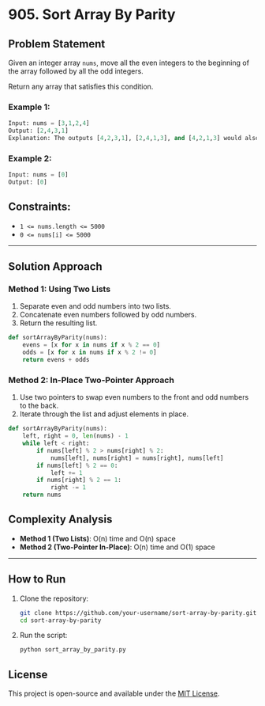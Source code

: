# 905. Sort Array By Parity

## Problem Statement
Given an integer array `nums`, move all the even integers to the beginning of the array followed by all the odd integers.

Return any array that satisfies this condition.

### Example 1:
```python
Input: nums = [3,1,2,4]
Output: [2,4,3,1]
Explanation: The outputs [4,2,3,1], [2,4,1,3], and [4,2,1,3] would also be accepted.
```

### Example 2:
```python
Input: nums = [0]
Output: [0]
```

## Constraints:
- `1 <= nums.length <= 5000`
- `0 <= nums[i] <= 5000`

---

## Solution Approach
### Method 1: Using Two Lists
1. Separate even and odd numbers into two lists.
2. Concatenate even numbers followed by odd numbers.
3. Return the resulting list.

```python
def sortArrayByParity(nums):
    evens = [x for x in nums if x % 2 == 0]
    odds = [x for x in nums if x % 2 != 0]
    return evens + odds
```

### Method 2: In-Place Two-Pointer Approach
1. Use two pointers to swap even numbers to the front and odd numbers to the back.
2. Iterate through the list and adjust elements in place.

```python
def sortArrayByParity(nums):
    left, right = 0, len(nums) - 1
    while left < right:
        if nums[left] % 2 > nums[right] % 2:
            nums[left], nums[right] = nums[right], nums[left]
        if nums[left] % 2 == 0:
            left += 1
        if nums[right] % 2 == 1:
            right -= 1
    return nums
```

## Complexity Analysis
- **Method 1 (Two Lists)**: O(n) time and O(n) space
- **Method 2 (Two-Pointer In-Place)**: O(n) time and O(1) space

---

## How to Run
1. Clone the repository:
   ```sh
   git clone https://github.com/your-username/sort-array-by-parity.git
   cd sort-array-by-parity
   ```
2. Run the script:
   ```sh
   python sort_array_by_parity.py
   ```

## License
This project is open-source and available under the [MIT License](LICENSE).
